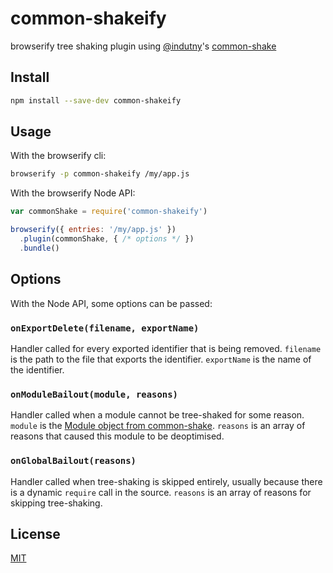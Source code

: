 # common-shakeify

browserify tree shaking plugin using [@indutny](https://github.com/indutny)'s [common-shake](https://github.com/indutny/common-shake)

## Install

```bash
npm install --save-dev common-shakeify
```

## Usage

With the browserify cli:

```bash
browserify -p common-shakeify /my/app.js
```

With the browserify Node API:

```js
var commonShake = require('common-shakeify')

browserify({ entries: '/my/app.js' })
  .plugin(commonShake, { /* options */ })
  .bundle()
```

## Options

With the Node API, some options can be passed:

### `onExportDelete(filename, exportName)`

Handler called for every exported identifier that is being removed.
`filename` is the path to the file that exports the identifier. `exportName` is the name of the identifier.

### `onModuleBailout(module, reasons)`

Handler called when a module cannot be tree-shaked for some reason.
`module` is the [Module object from common-shake](https://github.com/indutny/common-shake/blob/master/lib/shake/module.js).
`reasons` is an array of reasons that caused this module to be deoptimised.

### `onGlobalBailout(reasons)`

Handler called when tree-shaking is skipped entirely, usually because there is a dynamic `require` call in the source.
`reasons` is an array of reasons for skipping tree-shaking.

## License

[MIT](./LICENSE)
